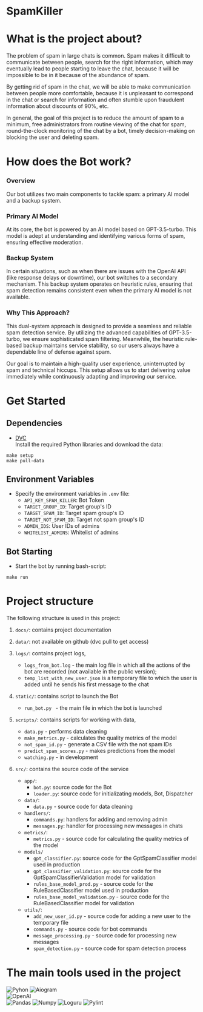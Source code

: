 # SpamKiller


# What is the project about?
The problem of spam in large chats is common. Spam makes it difficult to communicate between people, search for the right information, which may eventually lead to people starting to leave the chat, because it will be impossible to be in it because of the abundance of spam.

By getting rid of spam in the chat, we will be able to make communication between people more comfortable, because it is unpleasant to correspond in the chat or search for information and often stumble upon fraudulent information about discounts of 90%, etc.

In general, the goal of this project is to reduce the amount of spam to a minimum, free administrators from routine viewing of the chat for spam, round-the-clock monitoring of the chat by a bot, timely decision-making on blocking the user and deleting spam.


# How does the Bot work?

### Overview
Our bot utilizes two main components to tackle spam: a primary AI model and a backup system. 

### Primary AI Model
At its core, the bot is powered by an AI model based on GPT-3.5-turbo. This model is adept at understanding and identifying various forms of spam, ensuring effective moderation.

### Backup System
In certain situations, such as when there are issues with the OpenAI API (like response delays or downtime), our bot switches to a secondary mechanism. This backup system operates on heuristic rules, ensuring that spam detection remains consistent even when the primary AI model is not available.

### Why This Approach?
This dual-system approach is designed to provide a seamless and reliable spam detection service. By utilizing the advanced capabilities of GPT-3.5-turbo, we ensure sophisticated spam filtering. Meanwhile, the heuristic rule-based backup maintains service stability, so our users always have a dependable line of defense against spam.

Our goal is to maintain a high-quality user experience, uninterrupted by spam and technical hiccups. This setup allows us to start delivering value immediately while continuously adapting and improving our service.

# Get Started
## Dependencies
* [DVC](https://dvc.org/doc/install)\
Install the required Python libraries and download the data:
```
make setup
make pull-data
```
## Environment Variables
* Specify the environment variables in `.env` file:
  - `API_KEY_SPAM_KILLER`: Bot Token
  - `TARGET_GROUP_ID`: Target group's ID
  - `TARGET_SPAM_ID`: Target spam group's ID
  - `TARGET_NOT_SPAM_ID`: Target not spam group's ID
  - `ADMIN_IDS`: User IDs of admins
  - `WHITELIST_ADMINS`: Whitelist of admins

## Bot Starting
* Start the bot by running bash-script:
```
make run
```

# Project structure
The following structure is used in this project:

1. `docs/`: contains project documentation
2. `data/`: not available on github (dvc pull to get access)

3. `logs/`: contains project logs,
    - `logs_from_bot.log` - the main log file in which all the actions of the bot are recorded (not available in the public version);
    - `temp_list_with_new_user.json` is a temporary file to which the user is added until he sends his first message to the chat

4. `static/`: contains script to launch the Bot
    - `run_bot.py ` - the main file in which the bot is launched

5. `scripts/`: contains scripts for working with data,
    - `data.py` - performs data cleaning
    - `make_metrics.py` - calculates the quality metrics of the model
    - `not_spam_id.py` - generate a CSV file with the not spam IDs
    - `predict_spam_scores.py` - makes predictions from the model
    - `watching.py` - in development

6. `src/`: contains the source code of the service
    - `app/`:
        * `bot.py`: source code for the Bot
        * `loader.py`: source code for initializating models, Bot, Dispatcher
    - `data/`:
        * `data.py` - source code for data cleaning
    - `handlers/`:
        * `commands.py`: handlers for adding and removing admin
        * `messages.py`: handler for processing new messages in chats
    - `metrics/`:
        * `metrics.py` - source code for calculating the quality metrics of the model
    - `models/`
        * `gpt_classifier.py`: source code for the GptSpamClassifier model used in production
        * `gpt_classifier_validation.py`: source code for the GptSpamClassifierValidation model for validation
        * `rules_base_model_prod.py` - source code for the RuleBasedClassifier model used in production
        * `rules_base_model_validation.py` - source code for the RuleBasedClassifier model for validation
    - `utils/`:
        * `add_new_user_id.py` - source code for adding a new user to the temporary file
        * `commands.py` - source code for bot commands
        * `message_processing.py` - source code for processing new messages
        * `spam_detection.py` - source code for spam detection process


# The main tools used in the project
![Pyhon](https://img.shields.io/badge/-Python_3.10.8-090909?style=for-the-badge&logo=python) ![Aiogram](https://img.shields.io/badge/-Aiogram_2.25.1-090909?style=for-the-badge&logo=Aiogram)    
![OpenAI](https://img.shields.io/badge/-openai_1.1.0-090909?style=for-the-badge&logo=openai&color=black)   
![Pandas](https://img.shields.io/badge/-pandas_1.3.0-090909?style=for-the-badge&logo=pandas) 
![Numpy](https://img.shields.io/badge/-Numpy_1.21.1-090909?style=for-the-badge&logo=Numpy) 
![Loguru](https://img.shields.io/badge/-Loguru_1.6.1-090909?style=for-the-badge&logo=xgboost) 
![Pylint](https://img.shields.io/badge/-Pylint_2.10.0-090909?style=for-the-badge&logo=Pylint)
